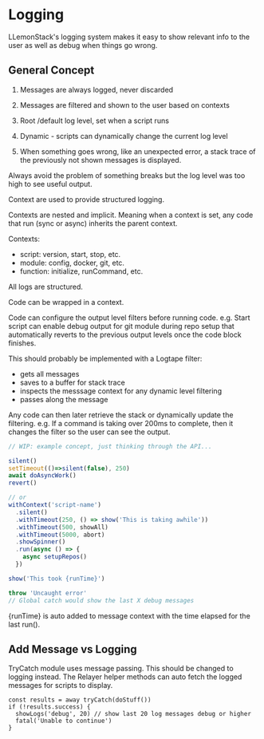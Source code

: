 # Logging

LLemonStack's logging system makes it easy to show relevant info to the user
as well as debug when things go wrong.

## General Concept

1. Messages are always logged, never discarded
2. Messages are filtered and shown to the user based on contexts

3. Root /default log level, set when a script runs
4. Dynamic - scripts can dynamically change the current log level

5. When something goes wrong, like an unexpected error,
   a stack trace of the previously not shown messages is displayed.

Always avoid the problem of something breaks but the log level was too
high to see useful output.

Context are used to provide structured logging.

Contexts are nested and implicit. Meaning when a context is set, any
code that run (sync or async) inherits the parent context.

Contexts:

- script: version, start, stop, etc.
- module: config, docker, git, etc.
- function: initialize, runCommand, etc.

All logs are structured.

Code can be wrapped in a context.

Code can configure the output level filters before running code.
e.g. Start script can enable debug output for git module during repo setup
that automatically reverts to the previous output levels once the code block finishes.

This should probably be implemented with a Logtape filter:

- gets all messages
- saves to a buffer for stack trace
- inspects the messsage context for any dynamic level filtering
- passes along the message

Any code can then later retrieve the stack or dynamically update the
filtering. e.g. If a command is taking over 200ms to complete, then
it changes the filter so the user can see the output.

```ts
// WIP: example concept, just thinking through the API...

silent()
setTimeout(()=>silent(false), 250)
await doAsyncWork()
revert()

// or
withContext('script-name')
  .silent()
  .withTimeout(250, () => show('This is taking awhile'))
  .withTimeout(500, showAll)
  .withTimeout(5000, abort)
  .showSpinner()
  .run(async () => {
    async setupRepos()
  })

show('This took {runTime}')

throw 'Uncaught error'
// Global catch would show the last X debug messages
```

{runTime} is auto added to message context with the time elapsed for the
last run().

## Add Message vs Logging

TryCatch module uses message passing. This should be changed to logging
instead. The Relayer helper methods can auto fetch the logged messages
for scripts to display.

```
const results = away tryCatch(doStuff())
if (!results.success) {
  showLogs('debug', 20) // show last 20 log messages debug or higher
  fatal('Unable to continue')
}
```

